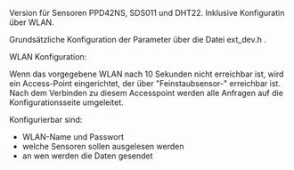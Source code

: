 Version für Sensoren PPD42NS, SDS011 und DHT22. Inklusive Konfiguratin über WLAN.

Grundsätzliche Konfiguration der Parameter über die Datei ext_dev.h .

WLAN Konfiguration:

Wenn das vorgegebene WLAN nach 10 Sekunden nicht erreichbar ist, wird ein Access-Point eingerichtet, der über "Feinstaubsensor-<Sensor-ID>" erreichbar ist. Nach dem Verbinden zu diesem Accesspoint werden alle Anfragen auf die Konfigurationsseite umgeleitet.

Konfigurierbar sind:
- WLAN-Name und Passwort
- welche Sensoren sollen ausgelesen werden
- an wen werden die Daten gesendet
